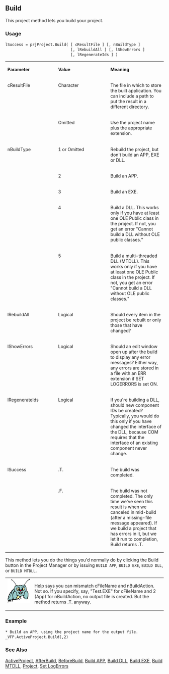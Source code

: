 ## Build

This project method lets you build your project.

### Usage

```foxpro
lSuccess = prjProject.Build( [ cResultFile ] [, nBuildType ]
                             [, lRebuildAll ] [, lShowErrors ]
                             [, lRegenerateIds ] )
```
<table>
<tr>
  <td width="32%" valign="top">
  <p><b>Parameter</b></p>
  </td>
  <td width="23%" valign="top">
  <p><b>Value</b></p>
  </td>
  <td width="45%" valign="top">
  <p><b>Meaning</b></p>
  </td>
 </tr>
<tr>
  <td width="32%" rowspan="2" valign="top">
  <p>cResultFile</p>
  </td>
  <td width="23%" valign="top">
  <p>Character</p>
  </td>
  <td width="45%" valign="top">
  <p>The file in which to store the built application. You can include a path to put the result in a different directory.</p>
  </td>
 </tr>
<tr>
  <td width="33%" valign="top">
  <p>Omitted</p>
  </td>
  <td width="67%" valign="top">
  <p>Use the project name plus the appropriate extension.</p>
  </td>
 </tr>
<tr>
  <td width="32%" rowspan="5" valign="top">
  <p>nBuildType</p>
  </td>
  <td width="23%" valign="top">
  <p>1 or Omitted</p>
  </td>
  <td width="45%" valign="top">
  <p>Rebuild the project, but don't build an APP, EXE or DLL.</p>
  </td>
 </tr>
<tr>
  <td width="33%" valign="top">
  <p>2</p>
  </td>
  <td width="67%" valign="top">
  <p>Build an APP.</p>
  </td>
 </tr>
<tr>
  <td width="33%" valign="top">
  <p>3</p>
  </td>
  <td width="67%" valign="top">
  <p>Build an EXE.</p>
  </td>
 </tr>
<tr>
  <td width="33%" valign="top">
  <p>4</p>
  </td>
  <td width="67%" valign="top">
  <p>Build a DLL. This works only if you have at least one OLE Public class in the project. If not, you get an error &quot;Cannot build a DLL without OLE public classes.&quot;</p>
  </td>
 </tr>
<tr>
  <td width="33%" valign="top">
  <p>5</p>
  </td>
  <td width="67%" valign="top">
  <p>Build a multi-threaded DLL (MTDLL). This works only if you have at least one OLE Public class in the project. If not, you get an error &quot;Cannot build a DLL without OLE public classes.&quot;</p>
  </td>
 </tr>
<tr>
  <td width="32%" valign="top">
  <p>lRebuildAll</p>
  </td>
  <td width="23%" valign="top">
  <p>Logical</p>
  </td>
  <td width="45%" valign="top">
  <p>Should every item in the project be rebuilt or only those that have changed?</p>
  </td>
 </tr>
<tr>
  <td width="32%" valign="top">
  <p>lShowErrors</p>
  </td>
  <td width="23%" valign="top">
  <p>Logical</p>
  </td>
  <td width="45%" valign="top">
  <p>Should an edit window open up after the build to display any error messages? Either way, any errors are stored in a file with an ERR extension if SET LOGERRORS is set ON.</p>
  </td>
 </tr>
<tr>
  <td width="32%" valign="top">
  <p>lRegenerateIds</p>
  </td>
  <td width="23%" valign="top">
  <p>Logical</p>
  </td>
  <td width="45%" valign="top">
  <p>If you're building a DLL, should new component IDs be created? Typically, you would do this only if you have changed the interface of the DLL, because COM requires that the interface of an existing component never change. </p>
  </td>
 </tr>
<tr>
  <td width="32%" rowspan="2" valign="top">
  <p>lSuccess</p>
  </td>
  <td width="23%" valign="top">
  <p>.T.</p>
  </td>
  <td width="45%" valign="top">
  <p>The build was completed.</p>
  </td>
 </tr>
<tr>
  <td width="33%" valign="top">
  <p>.F.</p>
  </td>
  <td width="67%" valign="top">
  <p>The build was not completed. The only time we've seen this result is when we canceled in mid-build (after a missing-file message appeared). If we build a project that has errors in it, but we let it run to completion, Build returns .T.</p>
  </td>
 </tr>
</table>

This method lets you do the things you'd normally do by clicking the Build button in the Project Manager or by issuing `BUILD APP`, `BUILD EXE`, `BUILD DLL`, or `BUILD MTDLL`.

<table>
<tr>
  <td width="17%" valign="top">
<img width="95" height="77" src="bug.gif">
  </td>
  <td width="83%">
  <p>Help says you can mismatch cFileName and nBuildAction. Not so. If you specify, say, &quot;Test.EXE&quot; for cFileName and 2 (App) for nBuildAction, no output file is created. But the method returns .T. anyway.</p>
  </td>
 </tr>
</table>

### Example

```foxpro
* Build an APP, using the project name for the output file.
_VFP.ActiveProject.Build(,2)
```
### See Also

[ActiveProject](s4g727.md), [AfterBuild](s4g765.md), [BeforeBuild](s4g765.md), [Build APP](s4g223.md), [Build DLL](s4g223.md), [Build EXE](s4g223.md), [Build MTDLL](s4g223.md), [Project](s4g730.md), [Set LogErrors](s4g226.md)